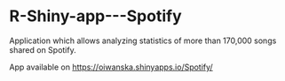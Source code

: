 # R-Shiny-app---Spotify
Application which allows analyzing statistics of more than 170,000 songs shared on Spotify.

App available on https://oiwanska.shinyapps.io/Spotify/
